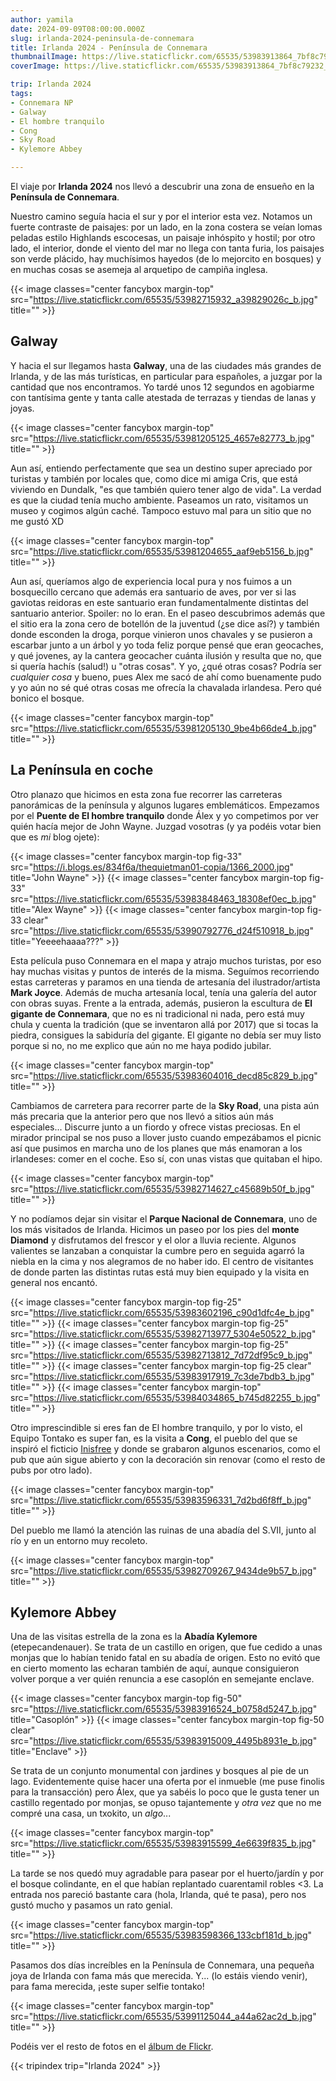 ```yaml
---
author: yamila
date: 2024-09-09T08:00:00.000Z
slug: irlanda-2024-peninsula-de-connemara
title: Irlanda 2024 - Península de Connemara
thumbnailImage: https://live.staticflickr.com/65535/53983913864_7bf8c79232_z.jpg
coverImage: https://live.staticflickr.com/65535/53983913864_7bf8c79232_b.jpg

trip: Irlanda 2024
tags:
- Connemara NP
- Galway
- El hombre tranquilo
- Cong
- Sky Road
- Kylemore Abbey

---
```


El viaje por **Irlanda 2024** nos llevó a descubrir una zona de ensueño en la **Península de Connemara**.

<!--more-->

Nuestro camino seguía hacia el sur y por el interior esta vez. Notamos un fuerte contraste de paisajes: por un lado, en la zona costera se veían lomas peladas estilo Highlands escocesas, un paisaje inhóspito y hostil; por otro lado, el interior, donde el viento del mar no llega con tanta furia, los paisajes son verde plácido, hay muchísimos hayedos (de lo mejorcito en bosques) y en muchas cosas se asemeja al arquetipo de campiña inglesa.

{{< image classes="center fancybox margin-top" src="https://live.staticflickr.com/65535/53982715932_a39829026c_b.jpg" title="" >}}

## Galway

Y hacia el sur llegamos hasta **Galway**, una de las ciudades más grandes de Irlanda, y de las más turísticas, en particular para españoles, a juzgar por la cantidad que nos encontramos. Yo tardé unos 12 segundos en agobiarme con tantísima gente y tanta calle atestada de terrazas y tiendas de lanas y joyas.

{{< image classes="center fancybox margin-top" src="https://live.staticflickr.com/65535/53981205125_4657e82773_b.jpg" title="" >}}

Aun así, entiendo perfectamente que sea un destino super apreciado por turistas y también por locales que, como dice mi amiga Cris, que está viviendo en Dundalk, "es que también quiero tener algo de vida". La verdad es que la ciudad tenía mucho ambiente. Paseamos un rato, visitamos un museo y cogimos algún caché. Tampoco estuvo mal para un sitio que no me gustó XD

{{< image classes="center fancybox margin-top" src="https://live.staticflickr.com/65535/53981204655_aaf9eb5156_b.jpg" title="" >}}

Aun así, queríamos algo de experiencia local pura y nos fuimos a un bosquecillo cercano que además era santuario de aves, por ver si las gaviotas reidoras en este santuario eran fundamentalmente distintas del santuario anterior. Spoiler: no lo eran. En el paseo descubrimos además que el sitio era la zona cero de botellón de la juventud (¿se dice así?) y también donde esconden la droga, porque vinieron unos chavales y se pusieron a escarbar junto a un árbol y yo toda feliz porque pensé que eran geocaches, y qué jovenes, ay la cantera geocacher cuánta ilusión y resulta que no, que si quería hachís (salud!) u "otras cosas". Y yo, ¿qué otras cosas? Podría ser _cualquier cosa_ y bueno, pues Alex me sacó de ahí como buenamente pudo y yo aún no sé qué otras cosas me ofrecía la chavalada irlandesa. Pero qué bonico el bosque.

{{< image classes="center fancybox margin-top" src="https://live.staticflickr.com/65535/53981205130_9be4b66de4_b.jpg" title="" >}}

## La Península en coche

Otro planazo que hicimos en esta zona fue recorrer las carreteras panorámicas de la península y algunos lugares emblemáticos. Empezamos por el **Puente de El hombre tranquilo** donde Álex y yo competimos por ver quién hacía mejor de John Wayne. Juzgad vosotras (y ya podéis votar bien que es _mi_ blog ojete):

{{< image classes="center fancybox margin-top fig-33" src="https://i.blogs.es/834f6a/thequietman01-copia/1366_2000.jpg" title="John Wayne" >}}
{{< image classes="center fancybox margin-top fig-33" src="https://live.staticflickr.com/65535/53983848463_18308ef0ec_b.jpg" title="Alex Wayne" >}}
{{< image classes="center fancybox margin-top fig-33 clear" src="https://live.staticflickr.com/65535/53990792776_d24f510918_b.jpg" title="Yeeeehaaaa???" >}}

Esta película puso Connemara en el mapa y atrajo muchos turistas, por eso hay muchas visitas y puntos de interés de la misma. Seguímos recorriendo estas carreteras y paramos en una tienda de artesanía del ilustrador/artista **Mark Joyce**. Además de mucha artesanía local, tenía una galería del autor con obras suyas. Frente a la entrada, además, pusieron la escultura de **El gigante de Connemara**, que no es ni tradicional ni nada, pero está muy chula y cuenta la tradición (que se inventaron allá por 2017) que si tocas la piedra, consigues la sabiduría del gigante. El gigante no debía ser muy listo porque si no, no me explico que aún no me haya podido jubilar.

{{< image classes="center fancybox margin-top" src="https://live.staticflickr.com/65535/53983604016_decd85c829_b.jpg" title="" >}}

Cambiamos de carretera para recorrer parte de la **Sky Road**, una pista aún más precaria que la anterior pero que nos llevó a sitios aún más especiales... Discurre junto a un fiordo y ofrece vistas preciosas. En el mirador principal se nos puso a llover justo cuando empezábamos el picnic así que pusimos en marcha uno de los planes que más enamoran a los irlandeses: comer en el coche. Eso sí, con unas vistas que quitaban el hipo.

{{< image classes="center fancybox margin-top" src="https://live.staticflickr.com/65535/53982714627_c45689b50f_b.jpg" title="" >}}

Y no podíamos dejar sin visitar el **Parque Nacional de Connemara**, uno de los más visitados de Irlanda. Hicimos un paseo por los pies del **monte Diamond** y disfrutamos del frescor y el olor a lluvia reciente. Algunos valientes se lanzaban a conquistar la cumbre pero en seguida agarró la niebla en la cima y nos alegramos de no haber ido. El centro de visitantes de donde parten las distintas rutas está muy bien equipado y la visita en general nos encantó.

{{< image classes="center fancybox margin-top fig-25" src="https://live.staticflickr.com/65535/53983602196_c90d1dfc4e_b.jpg" title="" >}}
{{< image classes="center fancybox margin-top fig-25" src="https://live.staticflickr.com/65535/53982713977_5304e50522_b.jpg" title="" >}}
{{< image classes="center fancybox margin-top fig-25" src="https://live.staticflickr.com/65535/53982713812_7d72df95c9_b.jpg" title="" >}}
{{< image classes="center fancybox margin-top fig-25 clear" src="https://live.staticflickr.com/65535/53983917919_7c3de7bdb3_b.jpg" title="" >}}
{{< image classes="center fancybox margin-top" src="https://live.staticflickr.com/65535/53984034865_b745d82255_b.jpg" title="" >}}

Otro imprescindible si eres fan de El hombre tranquilo, y por lo visto, el Equipo Tontako es super fan, es la visita a **Cong**, el pueblo del que se inspiró el ficticio <a href="https://www.youtube.com/watch?v=KF6q8ClhTEI" target="_new">Inisfree</a> y donde se grabaron algunos escenarios, como el pub que aún sigue abierto y con la decoración sin renovar (como el resto de pubs por otro lado).

{{< image classes="center fancybox margin-top" src="https://live.staticflickr.com/65535/53983596331_7d2bd6f8ff_b.jpg" title="" >}}

Del pueblo me llamó la atención las ruinas de una abadía del S.VII, junto al río y en un entorno muy recoleto.

{{< image classes="center fancybox margin-top" src="https://live.staticflickr.com/65535/53982709267_9434de9b57_b.jpg" title="" >}}

## Kylemore Abbey

Una de las visitas estrella de la zona es la **Abadía Kylemore** (etepecandenauer). Se trata de un castillo en origen, que fue cedido a unas monjas que lo habían tenido fatal en su abadía de origen. Esto no evitó que en cierto momento las echaran también de aquí, aunque consiguieron volver porque a ver quién renuncia a ese casoplón en semejante enclave.

{{< image classes="center fancybox margin-top fig-50" src="https://live.staticflickr.com/65535/53983916524_b0758d5247_b.jpg" title="Casoplón" >}}
{{< image classes="center fancybox margin-top fig-50 clear" src="https://live.staticflickr.com/65535/53983915009_4495b8931e_b.jpg" title="Enclave" >}}

Se trata de un conjunto monumental con jardines y bosques al pie de un lago. Evidentemente quise hacer una oferta por el inmueble (me puse finolis para la transacción) pero Álex, que ya sabéis lo poco que le gusta tener un castillo regentado por monjas, se opuso tajantemente y _otra vez_ que no me compré una casa, un txokito, un _algo_...

{{< image classes="center fancybox margin-top" src="https://live.staticflickr.com/65535/53983915599_4e6639f835_b.jpg" title="" >}}

La tarde se nos quedó muy agradable para pasear por el huerto/jardín y por el bosque colindante, en el que habían replantado cuarentamil robles <3. La entrada nos pareció bastante cara (hola, Irlanda, qué te pasa), pero nos gustó mucho y pasamos un rato genial.

{{< image classes="center fancybox margin-top" src="https://live.staticflickr.com/65535/53983598366_133cbf181d_b.jpg" title="" >}}

Pasamos dos días increíbles en la Península de Connemara, una pequeña joya de Irlanda con fama más que merecida. Y... (lo estáis viendo venir), para fama merecida, ¡este super selfie tontako!

{{< image classes="center fancybox margin-top" src="https://live.staticflickr.com/65535/53991125044_a44a62ac2d_b.jpg" title="" >}}

Podéis ver el resto de fotos en el <a href="https://www.flickr.com/photos/yamila_moreno/albums/72177720320211733" target="_new">álbum de Flickr</a>.

{{< tripindex trip="Irlanda 2024" >}}
